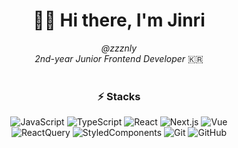 <div align="center">

# 👋🏻 Hi there, I'm Jinri
<i>
@zzznly <br/>
2nd-year Junior Frontend Developer
</i>
🇰🇷

<!--
![HTML5](https://img.shields.io/badge/-HTML5-E34F26?style=flat-square&logo=html5&logoColor=white)
![CSS3](https://img.shields.io/badge/-CSS3-1572B6?style=flat-square&logo=css3)
-->

<br/>
<br/>

### ⚡️ Stacks

![JavaScript](https://img.shields.io/badge/-JavaScript-black?style=flat-square&logo=javascript)
![TypeScript](https://img.shields.io/badge/-TypeScript-black?style=flat-square&logo=typescript)
![React](https://img.shields.io/badge/-React-black?style=flat-square&logo=react)
![Next.js](https://img.shields.io/badge/-Next.js-black?style=flat-square&logo=nextdotjs)
![Vue](https://img.shields.io/badge/-Vue.js-black?style=flat-square&logo=vuedotjs)
<br/>
![ReactQuery](https://img.shields.io/badge/-ReactQuery-black?style=flat-square&logo=reactquery)
![StyledComponents](https://img.shields.io/badge/-styled%20components-black?style=flat-square&logo=styledcomponents)
![Git](https://img.shields.io/badge/-Git-black?style=flat-square&logo=git)
![GitHub](https://img.shields.io/badge/-GitHub-181717?style=flat-square&logo=github)
</div>
